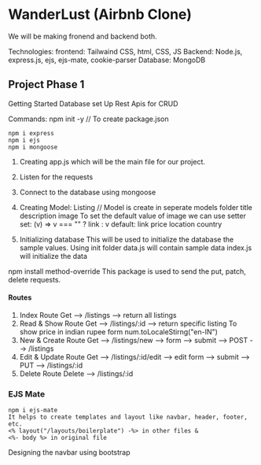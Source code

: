 # WanderLust (Airbnb Clone) 

We will be making fronend and backend both.

Technologies:
frontend: Tailwaind CSS, html, CSS, JS
Backend: Node.js, express.js, ejs, ejs-mate, cookie-parser
Database: MongoDB

## Project Phase 1

Getting Started
    Database set Up
    Rest Apis for CRUD

Commands:
    npm init -y
    // To create package.json

    npm i express
    npm i ejs
    npm i mongoose

1. Creating app.js which will be the main file for our project.
2. Listen for the requests
3. Connect to the database using mongoose
4. Creating Model: Listing
    // Model is create in seperate models folder
    title
    description
    image
        To set the default value of image we can use setter
        set: (v) => v === "" ? link : v
        default: link
    price
    location
    country

5. Initializing database
    This will be used to initialize the database the sample values.
    Using init folder 
        data.js will contain sample data
        index.js will initialize the data

npm install method-override
    This package is used to send the put, patch, delete requests.

#### Routes
1. Index Route
    Get --> /listings   --> return all listings
2. Read & Show Route
    Get --> /listings/:id --> return specific listing
    To show price in indian rupee form
        num.toLocaleStirng("en-IN")
3. New & Create Route
    Get --> /listings/new --> form --> submit --> POST --> /listings
4. Edit & Update Route
    Get --> /listings/:id/edit --> edit form --> submit --> PUT --> /listings/:id
5. Delete Route
    Delete --> /listings/:id

### EJS Mate
    npm i ejs-mate
    It helps to create templates and layout like navbar, header, footer, etc.
    <% layout("/layouts/boilerplate") -%> in other files &
    <%- body %> in original file

Designing the navbar using bootstrap